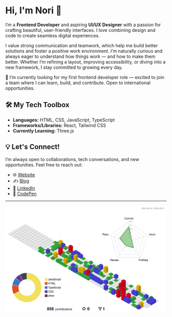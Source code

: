 # Hi, I'm Nori 👋

I’m a **Frontend Developer** and aspiring **UI/UX Designer** with a passion for crafting beautiful, user-friendly interfaces. I love combining design and code to create seamless digital experiences.

I value strong communication and teamwork, which help me build better solutions and foster a positive work environment. I’m naturally curious and always eager to understand how things work — and how to make them better. Whether I’m refining a layout, improving accessibility, or diving into a new framework, I stay committed to growing every day.

🚀 I’m currently looking for my first frontend developer role — excited to join a team where I can learn, build, and contribute. Open to international opportunities.



## 🛠 My Tech Toolbox  
- **Languages:** HTML, CSS, JavaScript, TypeScript
- **Frameworks/Libraries:** React, Tailwind CSS 
- **Currently Learning:** Three.js

## 💡 Let's Connect!  
I’m always open to collaborations, tech conversations, and new opportunities. Feel free to reach out:  

- 🌐 [Website](https://sophienora.codes)  
- ✍️ [Blog](https://noracodes.hashnode.dev)  
- 💼 [LinkedIn](https://www.linkedin.com/feed/)  
- 🎨 [CodePen](https://codepen.io/zofienora)

---


![](./profile-3d-contrib/profile-gitblock.svg)

